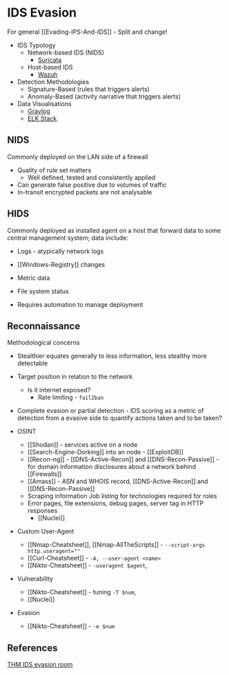 # IDS Evasion

For general [[Evading-IPS-And-IDS]] - Split and change!

- IDS Typology
	- Network-based IDS (NIDS)
		- [Suricata](https://suricata.io/)
	- Host-based IDS
		- [Wazuh](https://wazuh.com/)
- Detection Methodologies
	- Signature-Based (rules that triggers alerts)
	- Anomaly-Based (activity narrative that triggers alerts)
- Data Visualisations
	- [Graylog](https://www.graylog.org/products/open-source) 
	- [ELK Stack](https://www.elastic.co/what-is/elk-stack).


## NIDS

Commonly deployed on the LAN side of a firewall

- Quality of rule set matters
	- Well defined, tested and consistently applied
- Can generate false positive due to volumes of traffic 
- In-transit encrypted packets are not analysable

## HIDS

Commonly deployed as installed agent on a host that forward data  to some central management system; data include:
- Logs - atypically network logs
- [[Windows-Registry]] changes
- Metric data
- File system status

- Requires automation to manage deployment 

## Reconnaissance

Methodological concerns
- Stealthier equates generally to less information, less stealthy more detectable
- Target position in relation to the network
	- Is it internet exposed?
		- Rate limiting - `fail2ban`
- Complete evasion or partial detection - IDS scoring as a metric of detection from a evasive side to quantify actions taken and to be taken?   

- OSINT
	- [[Shodan]] - services active on a node
	- [[Search-Engine-Dorking]] into an node - [[ExploitDB]] 
	- [[Recon-ng]] - [[DNS-Active-Recon]] and [[DNS-Recon-Passive]] - for domain information disclosures about a network behind  [[Firewalls]] 
	 - [[Amass]] - ASN and WHOIS record, [[DNS-Active-Recon]] and [[DNS-Recon-Passive]] 
	 - Scraping information Job listing for technologies required for roles
	 - Error pages, file extensions, debug pages, server tag in HTTP responses
		 -  [[Nuclei]]
-  Custom User-Agent 
	- [[Nmap-Cheatsheet]], [[Nmap-AllTheScripts]] -  `--script-args http.useragent=""`
	- [[Curl-Cheatsheet]] - `-A, --user-agent <name>`
	- [[Nikto-Cheatsheet]] -  `-useragent $agent`,
- Vulnerability
	- [[Nikto-Cheatsheet]] - tuning `-T $num`,  
	- [[Nuclei]]
- Evasion 
	- [[Nikto-Cheatsheet]] - `-e $num`



## References

[THM IDS evasion room](https://tryhackme.com/room/idsevasion)